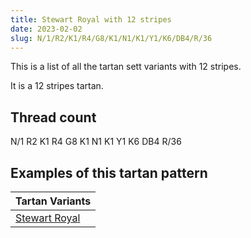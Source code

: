 ```yaml
---
title: Stewart Royal with 12 stripes
date: 2023-02-02
slug: N/1/R2/K1/R4/G8/K1/N1/K1/Y1/K6/DB4/R/36
---
```

This is a list of all the tartan sett variants with 12 stripes.

It is a 12 stripes tartan.


## Thread count
N/1 R2 K1 R4 G8 K1 N1 K1 Y1 K6 DB4 R/36

## Examples of this tartan pattern

| Tartan Variants |
|---------------|
| [Stewart Royal](/variants/n/1/r2/k1/r4/g8/k1/n1/k1/y1/k6/db4/r/36-db000064-g004c00-k000000-nd0d0d0-rc80000-yffc800)||
